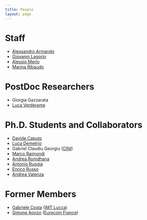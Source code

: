 ```yaml
---
title: People
layout: page
---
```


# Staff

* [Alessandro Armando](alessandro_armando)
* [Giovanni Lagorio](giovanni_lagorio)
* [Alessio Merlo](alessio_merlo)
* [Marina Ribaudo](https://www.dibris.unige.it/ribaudo-marina)

# PostDoc Researchers

* Giorgia Gazzarata
* [Luca Verderame](luca_verderame)

# Ph.D. Students and Collaborators 


* [Davide Caputo](davide_caputo)
* [Luca Demetrio](luca_demetrio)
* Gabriel Claudiu Georgiu ([CINI](https://www.consorzio-cini.it))
* [Marco Raimondi](marco_raimondi)
* [Andrea Romdhana](andrea_romdhana)
* [Antonio Ruggia](antonio_ruggia)
* [Enrico Russo](enrico_russo)
* [Andrea Valenza](andrea_valenza)




# Former Members
* [Gabriele Costa](https://www.imtlucca.it/it/gabriele.costa) ([IMT Lucca](https://www.imtlucca.it))
* [Simone Aonzo](http://www.eurecom.fr/en/people/aonzo-simone) ([Eurecom France](
https://www.eurecom.fr))
